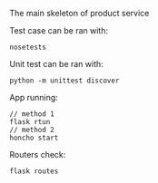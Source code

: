 The main skeleton of product service

Test case can be ran with:
```
nosetests
```
Unit test can be ran with:
```
python -m unittest discover
```
App running:
```
// method 1
flask rtun
// method 2
honcho start
```
Routers check:
```
flask routes
```